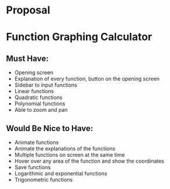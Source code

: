 # Proposal

# Function Graphing Calculator	

## Must Have:

- Opening screen
- Explanation of every function, button on the opening screen
- Sidebar to input functions
- Linear functions
- Quadratic functions
- Polynomial functions
- Able to zoom and pan

## Would Be Nice to Have:

- Animate functions
- Animate the explanations of the functions
- Multiple functions on screen at the same time
- Hover over any area of the function and show the coordinates
- Save functions
- Logarithmic and exponential functions
- Trigonometric functions
